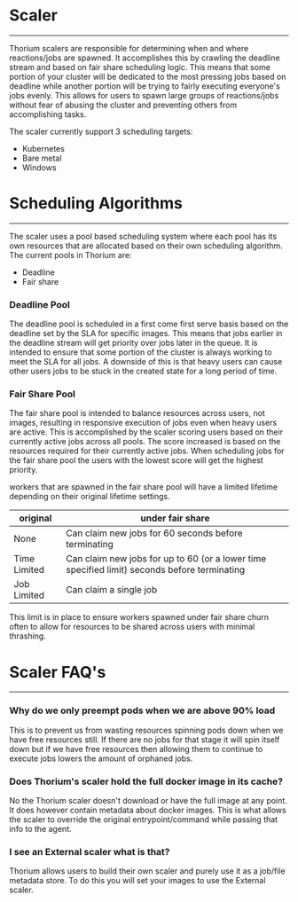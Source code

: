 # Scaler
---
Thorium scalers are responsible for determining when and where reactions/jobs
are spawned. It accomplishes this by crawling the deadline stream and based
on fair share scheduling logic. This means that some portion of your cluster
will be dedicated to the most pressing jobs based on deadline while another
portion will be trying to fairly executing everyone's jobs evenly. This allows
for users to spawn large groups of reactions/jobs without fear of abusing
the cluster and preventing others from accomplishing tasks.

The scaler currently support 3 scheduling targets:
  - Kubernetes
  - Bare metal
  - Windows

# Scheduling Algorithms
---
The scaler uses a pool based scheduling system where each pool has its own
resources that are allocated based on their own scheduling algorithm. The
current pools in Thorium are:
  - Deadline
  - Fair share

### Deadline Pool
The deadline pool is scheduled in a first come first serve basis based on the
deadline set by the SLA for specific images. This means that jobs earlier in
the deadline stream will get priority over jobs later in the queue. It is
intended to ensure that some portion of the cluster is always working to meet
the SLA for all jobs. A downside of this is that heavy users can cause other
users jobs to be stuck in the created state for a long period of time.

### Fair Share Pool
The fair share pool is intended to balance resources across users, not images,
resulting in responsive execution of jobs even when heavy users are active.
This is accomplished by the scaler scoring users based on their currently
active jobs across all pools. The score increased is based on the resources
required for their currently active jobs. When scheduling jobs for the fair
share pool the users with the lowest score will get the highest priority.

workers that are spawned in the fair share pool will have a limited lifetime
depending on their original lifetime settings.

| original | under fair share |
| -------- | ---------------- |
| None | Can claim new jobs for 60 seconds before terminating |
| Time Limited | Can claim new jobs for up to 60 (or a lower time specified limit) seconds before terminating |
| Job Limited | Can claim a single job |

This limit is in place to ensure workers spawned under fair share churn often
to allow for resources to be shared across users with minimal thrashing.

# Scaler FAQ's
---

### Why do we only preempt pods when we are above 90% load
This is to prevent us from wasting resources spinning pods down when we have 
free resources still. If there are no jobs for that stage it will spin itself
down but if we have free resources then allowing them to continue to execute jobs
lowers the amount of orphaned jobs.

### Does Thorium's scaler hold the full docker image in its cache?
No the Thorium scaler doesn't download or have the full image at any point. It does
however contain metadata about docker images. This is what allows the scaler to
override the original entrypoint/command while passing that info to the agent.

### I see an External scaler what is that?
Thorium allows users to build their own scaler and purely use it as a job/file
metadata store. To do this you will set your images to use the External scaler.
